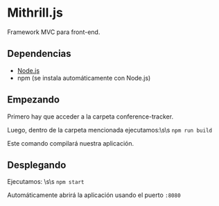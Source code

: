 # Mithrill.js
Framework MVC para front-end.

## Dependencias
* [Node.js](https://nodejs.org/en/)
* npm (se instala automáticamente con Node.js)

## Empezando
Primero hay que acceder a la carpeta conference-tracker.

Luego, dentro de la carpeta mencionada ejecutamos:\s\s
`npm run build`

Este comando compilará nuestra aplicación.

## Desplegando
Ejecutamos: \s\s
`npm start`

Automáticamente abrirá la aplicación usando el puerto `:8080`
